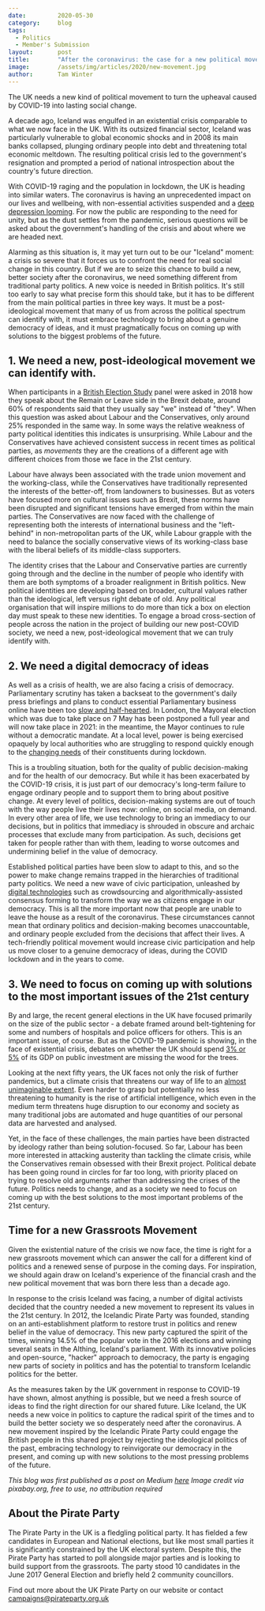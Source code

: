 ```yaml
---
date:         2020-05-30
category:     blog
tags:
  - Politics
  - Member's Submission
layout:       post
title:        "After the coronavirus: the case for a new political movement in the UK"
image:        /assets/img/articles/2020/new-movement.jpg
author:       Tam Winter
---
```


The UK needs a new kind of political movement to turn the upheaval caused by COVID-19 into lasting social change.

A decade ago, Iceland was engulfed in an existential crisis comparable to what we now face in the UK. With its outsized financial sector, Iceland was particularly vulnerable to global economic shocks and in 2008 its main banks collapsed, plunging ordinary people into debt and threatening total economic meltdown. The resulting political crisis led to the government's resignation and prompted a period of national introspection about the country's future direction.

With COVID-19 raging and the population in lockdown, the UK is heading into similar waters. The coronavirus is having an unprecedented impact on our lives and wellbeing, with non-essential activities suspended and a [deep depression looming](https://obr.uk/coronavirus-reference-scenario/). For now the public are responding to the need for unity, but as the dust settles from the pandemic, serious questions will be asked about the government's handling of the crisis and about where we are headed next.

Alarming as this situation is, it may yet turn out to be our "Iceland" moment: a crisis so severe that it forces us to confront the need for real social change in this country. But if we are to seize this chance to build a new, better society after the coronavirus, we need something different from traditional party politics. A new voice is needed in British politics. It's still too early to say what precise form this should take, but it has to be different from the main political parties in three key ways. It must be a post-ideological movement that many of us from across the political spectrum can identify with, it must embrace technology to bring about a genuine democracy of ideas, and it must pragmatically focus on coming up with solutions to the biggest problems of the future.

## 1. We need a new, post-ideological movement we can identify with. ##

When participants in a [British Election Study](https://ukandeu.ac.uk/brexit-identities-how-leave-versus-remain-replaced-conservative-versus-labour-affiliations-of-british-voters/#) panel were asked in 2018 how they speak about the Remain or Leave side in the Brexit debate, around 60% of respondents said that they usually say "we" instead of "they". When this question was asked about Labour and the Conservatives, only around 25% responded in the same way. In some ways the relative weakness of party political identities this indicates is unsurprising. While Labour and the Conservatives have achieved consistent success in recent times as political parties, as *movements* they are the creations of a different age with different choices from those we face in the 21st century.

Labour have always been associated with the trade union movement and the working-class, while the Conservatives have traditionally represented the interests of the better-off, from landowners to businesses. But as voters have focused more on cultural issues such as Brexit, these norms have been disrupted and significant tensions have emerged from within the main parties. The Conservatives are now faced with the challenge of representing both the interests of international business and the "left-behind" in non-metropolitan parts of the UK, while Labour grapple with the need to balance the socially conservative views of its working-class base with the liberal beliefs of its middle-class supporters.

The identity crises that the Labour and Conservative parties are currently going through and the decline in the number of people who identify with them are both symptoms of a broader realignment in British politics. New political identities are developing based on broader, cultural values rather than the ideological, left versus right debate of old. Any political organisation that will inspire millions to do more than tick a box on election day must speak to these new identities. To engage a broad cross-section of people across the nation in the project of building our new post-COVID society, we need a new, post-ideological movement that we can truly identify with.

## 2. We need a digital democracy of ideas ##

As well as a crisis of health, we are also facing a crisis of democracy. Parliamentary scrutiny has taken a backseat to the government's daily press briefings and plans to conduct essential Parliamentary business online have been too [slow and half-hearted](https://www.theguardian.com/politics/2020/apr/16/slimmed-down-virtual-house-of-commons-to-sit-next-week). In London, the Mayoral election which was due to take place on 7 May has been postponed a full year and will now take place in 2021: in the meantime, the Mayor continues to rule without a democratic mandate. At a local level, power is being exercised opaquely by local authorities who are struggling to respond quickly enough to the [changing needs](https://www.theguardian.com/world/2020/apr/11/world-cities-turn-their-streets-over-to-walkers-and-cyclists) of their constituents during lockdown.

This is a troubling situation, both for the quality of public decision-making and for the health of our democracy. But while it has been exacerbated by the COVID-19 crisis, it is just part of our democracy's long-term failure to engage ordinary people and to support them to bring about positive change. At every level of politics, decision-making systems are out of touch with the way people live their lives now: online, on social media, on demand. In every other area of life, we use technology to bring an immediacy to our decisions, but in politics that immediacy is shrouded in obscure and archaic processes that exclude many from participation. As such, decisions get taken for people rather than with them, leading to worse outcomes and undermining belief in the value of democracy.

Established political parties have been slow to adapt to this, and so the power to make change remains trapped in the hierarchies of traditional party politics. We need a new wave of civic participation, unleashed by [digital technologies](https://www.nytimes.com/2019/10/15/opinion/taiwan-digital-democracy.html) such as crowdsourcing and algorithmically-assisted consensus forming to transform the way we as citizens engage in our democracy. This is all the more important now that people are unable to leave the house as a result of the coronavirus. These circumstances cannot mean that ordinary politics and decision-making becomes unaccountable, and ordinary people excluded from the decisions that affect their lives. A tech-friendly political movement would increase civic participation and help us move closer to a genuine democracy of ideas, during the COVID lockdown and in the years to come.

## 3. We need to focus on coming up with solutions to the most important issues of the 21st century ##

By and large, the recent general elections in the UK have focused primarily on the size of the public sector - a debate framed around belt-tightening for some and numbers of hospitals and police officers for others. This is an important issue, of course. But as the COVID-19 pandemic is showing, in the face of existential crisis, debates on whether the UK should spend [3% or 5%](https://www.theguardian.com/politics/2019/nov/07/tories-and-labour-warned-over-ambitious-spending-promises-infrastructure-investment) of its GDP on public investment are missing the wood for the trees.

Looking at the next fifty years, the UK faces not only the risk of further pandemics, but a climate crisis that threatens our way of life to an [almost unimaginable extent](https://assets.publishing.service.gov.uk/government/uploads/system/uploads/attachment_data/file/758983/Climate_change_impacts_and_adaptation.pdf). Even harder to grasp but potentially no less threatening to humanity is the rise of artificial intelligence, which even in the medium term threatens huge disruption to our economy and society as many traditional jobs are automated and huge quantities of our personal data are harvested and analysed.

Yet, in the face of these challenges, the main parties have been distracted by ideology rather than being solution-focused. So far, Labour has been more interested in attacking austerity than tackling the climate crisis, while the Conservatives remain obsessed with their Brexit project. Political debate has been going round in circles for far too long, with priority placed on trying to resolve old arguments rather than addressing the crises of the future. Politics needs to change, and as a society we need to focus on coming up with the best solutions to the most important problems of the 21st century.

## Time for a new Grassroots Movement ##

Given the existential nature of the crisis we now face, the time is right for a new grassroots movement which can answer the call for a different kind of politics and a renewed sense of purpose in the coming days. For inspiration, we should again draw on Iceland's experience of the financial crash and the new political movement that was born there less than a decade ago.

In response to the crisis Iceland was facing, a number of digital activists decided that the country needed a new movement to represent its values in the 21st century. In 2012, the Icelandic Pirate Party was founded, standing on an anti-establishment platform to restore trust in politics and renew belief in the value of democracy. This new party captured the spirit of the times, winning 14.5% of the popular vote in the 2016 elections and winning several seats in the Althing, Iceland's parliament. With its innovative policies and open-source, "hacker" approach to democracy, the party is engaging new parts of society in politics and has the potential to transform Icelandic politics for the better.

As the measures taken by the UK government in response to COVID-19 have shown, almost anything is possible, but we need a fresh source of ideas to find the right direction for our shared future. Like Iceland, the UK needs a new voice in politics to capture the radical spirit of the times and to build the better society we so desperately need after the coronavirus. A new movement inspired by the Icelandic Pirate Party could engage the British people in this shared project by rejecting the ideological politics of the past, embracing technology to reinvigorate our democracy in the present, and coming up with new solutions to the most pressing problems of the future.

*This blog was first published as a post on Medium [here](https://medium.com/@twinter95/after-the-coronavirus-the-case-for-a-new-political-movement-in-the-uk-fae3bb4d85ff)*
*Image credit via pixabay.org, free to use, no attribution required*

## About the Pirate Party ##

The Pirate Party in the UK is a fledgling political party. It has fielded a few candidates in European and National elections, but like most small parties it is significantly constrained by the UK electoral system. Despite this, the Pirate Party has started to poll alongside major parties and is looking to build support from the grassroots. The party stood 10 candidates in the June 2017 General Election and briefly held 2 community councillors.

Find out more about the UK Pirate Party on our website or contact campaigns@pirateparty.org.uk

